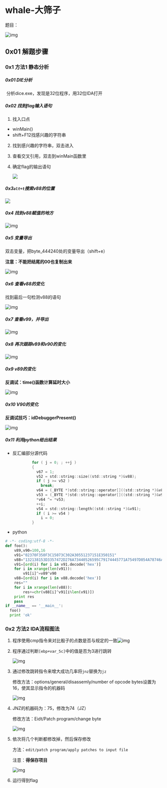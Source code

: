 # whale-大筛子

题目：

![img](../../_images/whale_00.jpg) 

## 0x01 解题步骤

### 0x1 方法1 静态分析

##### 0x01 DIE分析

​	分析dice.exe，发现是32位程序，用32位IDA打开

##### 0x02 找到flag输入语句

1. 找入口点

- winMain()
- shift+F12找感兴趣的字符串

2. 找到感兴趣的字符串，双击进入

3. 查看交叉引用，双击到winMain函数里

4. 确定flag的输出语句

   ![](../../_images/whale_01.jpg)


#####  0x3`alt+t`搜索v88的位置

![](../../_images/whale_02.jpg)

##### 0x4 找到v88赋值的地方

![img](../../_images/whale_03.jpg) 

##### 0x5 变量导出

 双击变量，把byte_444240处的变量导出（shift+e）

**注意：不能把结尾的00也复制出来**

![img](../../_images/whale_04.jpg) 

##### 0x6 查看v88的变化

找到最后一句检测v88的语句

![img](http://ese5a1b0c1d60t.pri.qiqiuyun.net/course-activity-18/20180308080712-28747wfv13ok4gco/533288d78c4eb4f1_img11?e=1532609150&token=ExRD5wolmUnwwITVeSEXDQXizfxTRp7vnaMKJbO-:DPLLpjv46O3M5D78qaDwkADgvoM=) 

##### 0x7 查看v99，并导出

![img](../../_images/whale_05.jpg) 

##### 0x8 再次跟踪v89和v90的变化

![img](../../_images/whale_06.jpg) 

##### 0x9 v89的变化

**反调试：time()函数计算延时大小**

![img](../../_images/whale_07.jpg) 

##### 0x10 V90的变化

**反调试技巧：idDebuggerPresent()**

![img](../../_images/whale_08.jpg) 

##### 0x11 利用python给出结果

- 反汇编部分源代码

```c
            for ( j = 0; ; ++j )
            {
              v67 = 1;
              v52 = std::string::size((std::string *)&v88);
              if ( j >= v52 )
                break;
              v64 = (_BYTE *)std::string::operator[]((std::string *)&v88, j);
              v53 = (_BYTE *)std::string::operator[]((std::string *)&v91, i);
              *v64 ^= *v53;
              ++i;
              v54 = std::string::length((std::string *)&v91);
              if ( i >= v54 )
                i = 0;
            }
```

- python

```python
# -*- coding:utf-8 -*-
def foo():
    v89,v90=100,16
    v91="02370F350F3C15073C302A30551237151E350151"
    v88="132138153D3357472D276A73440526595C79174445771A75497D054A78746A70420271050F2208"
    v91=[ord(i) for i in v91.decode('hex')]
    for i in xrange(len(v91)):
        v91[i]^=v89^v90
    v88=[ord(i) for i in v88.decode('hex')]
    res=""
    for i in xrange(len(v88)):
        res+=chr(v88[i]^v91[i%len(v91)])
    print res
    pass
if __name__ == '__main__':
  foo()
  print 'ok'

```



###  0x2 方法2 IDA流程图法

1. 程序使用cmp指令来对比骰子的点数是否与规定的一致![img](../../_images/whale_10.jpg) 

2. 程序通过判断`[ebp+var_5c]`中的值是否为3进行跳转

   ![img](../../_images/whale_11.jpg) 

3. 通过修改跳转指令来增大成功几率将`jnz`替换为`jz`

   修改方法：options/general/disassemly/number of opcode bytes设置为16，使其显示指令的机器码

   ![img](../../_images/whale_12.jpg) 

4. JNZ的机器码为：75，修改为74（JZ）

   修改方法：Eidt/Patch program/change byte

   ![img](../../_images/whale_13.jpg) 

5. 依次将几个判断都修改掉，然后保存修改

   方法：`edit/patch program/apply patches to input file`

   注意：**得保存项目**

   ![img](../../_images/whale_14.jpg) 

6. 运行得到flag